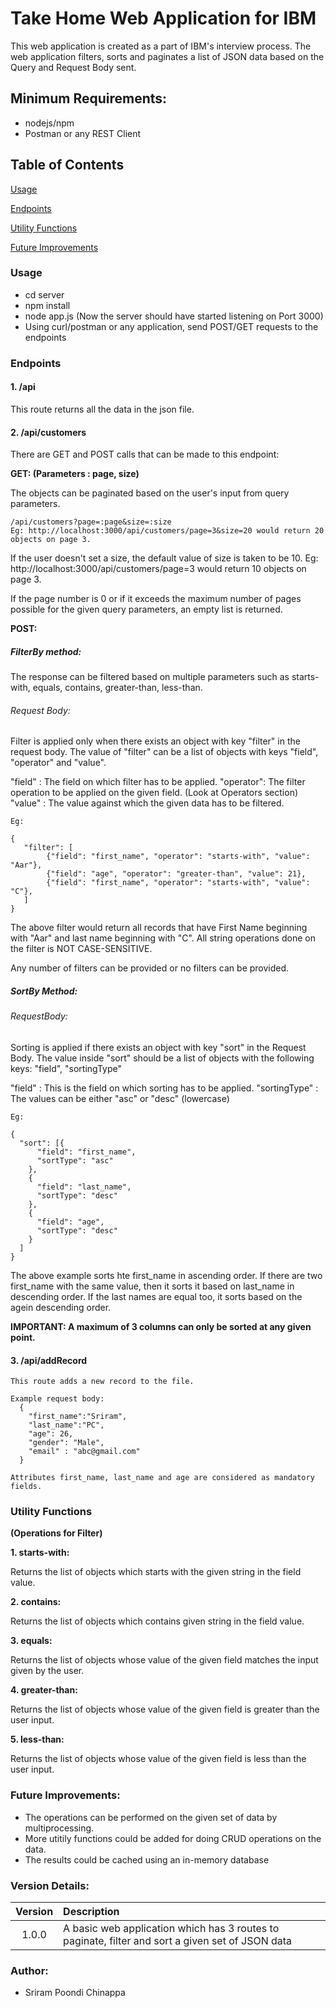 # Take Home Web Application for IBM

This web application is created as a part of IBM's interview process. The web application filters, sorts and paginates a list of JSON data based on the Query and Request Body sent.
 

## Minimum Requirements:

- nodejs/npm
- Postman or any REST Client 


## Table of Contents

[Usage](#usage)

[Endpoints](#endpoints)

[Utility Functions](#utility-functions)

[Future Improvements](#future-improvements)

### Usage

- cd server
- npm install
- node app.js (Now the server should have started listening on Port 3000)
- Using curl/postman or any application, send POST/GET requests to the endpoints

### Endpoints
    
#### 1. /api
    
  This route returns all the data in the json file.
        
#### 2. /api/customers
    
  There are GET and POST calls that can be made to this endpoint:
  
**GET: (Parameters : page, size)**

The objects can be paginated based on the user's input from query parameters.
    
    /api/customers?page=:page&size=:size
    Eg: http://localhost:3000/api/customers/page=3&size=20 would return 20 objects on page 3. 
    
If the user doesn't set a size, the default value of size is taken to be 10.
    Eg: http://localhost:3000/api/customers/page=3 would return 10 objects on page 3.
    
If the page number is 0 or if it exceeds the maximum number of pages possible for the given query parameters, an empty list is returned.
    
    
**POST:**

##### FilterBy method:

The response can be filtered based on multiple parameters such as starts-with, equals, contains, greater-than, less-than.

###### Request Body:

Filter is applied only when there exists an object with key "filter" in the request body. The value of "filter" can
be a list of objects with keys "field", "operator" and "value".

"field" : The field on which filter has to be applied.
"operator": The filter operation to be applied on the given field. (Look at Operators section)
"value" : The value against which the given data has to be filtered.
    
    Eg:  
    
    {
       "filter": [
            {"field": "first_name", "operator": "starts-with", "value": "Aar"},
            {"field": "age", "operator": "greater-than", "value": 21},
            {"field": "first_name", "operator": "starts-with", "value": "C"},
	   ]  
    } 
    
The above filter would return all records that have First Name beginning with "Aar" and last name beginning with "C". 
All string operations done on the filter is NOT CASE-SENSITIVE.

Any number of filters can be provided or no filters can be provided.


##### SortBy Method:

###### RequestBody:

Sorting is applied if there exists an object with key "sort" in the Request Body. The value inside "sort" should be
a list of objects with the following keys: "field", "sortingType"

"field" : This is the field on which sorting has to be applied.
"sortingType" : The values can be either "asc" or "desc" (lowercase)
    
    Eg:
    
    {
      "sort": [{
          "field": "first_name",
          "sortType": "asc"
        },
        {
          "field": "last_name",
          "sortType": "desc"
        },
        {
          "field": "age",
          "sortType": "desc"
        }
      ]
    }
	
The above example sorts hte first_name in ascending order. If there are two first_name with the same value, then it sorts it based on 
last_name in descending order. If the last names are equal too, it sorts based on the agein descending order.

**IMPORTANT: A maximum of 3 columns can only be sorted at any given point.**
    
#### 3. /api/addRecord

    This route adds a new record to the file.
    
    Example request body:
      {
        "first_name":"Sriram",
        "last_name":"PC",
        "age": 26,
        "gender": "Male",
        "email" : "abc@gmail.com"
      }

    Attributes first_name, last_name and age are considered as mandatory fields.
 
    
### Utility Functions

**(Operations for Filter)**

**1. starts-with:**

   Returns the list of objects which starts with the given string in the field value.
   
**2. contains:**

   Returns the list of objects which contains given string in the field value. 
   
**3. equals:**

   Returns the list of objects whose value of the given field matches the input given by the user.
   
 **4. greater-than:**

   Returns the list of objects whose value of the given field is greater than the user input.
   
 **5. less-than:**

   Returns the list of objects whose value of the given field is less than the user input. 
   

### Future Improvements:

- The operations can be performed on the given set of data by multiprocessing. 
- More utitily functions could be added for doing CRUD operations on the data.
- The results could be cached using an in-memory database


### Version Details:

| Version   | Description   |
|:---------:|:--------------|
| 1.0.0     |  A basic web application which has 3 routes to paginate, filter and sort a given set of JSON data  |

### Author:

  - Sriram Poondi Chinappa
